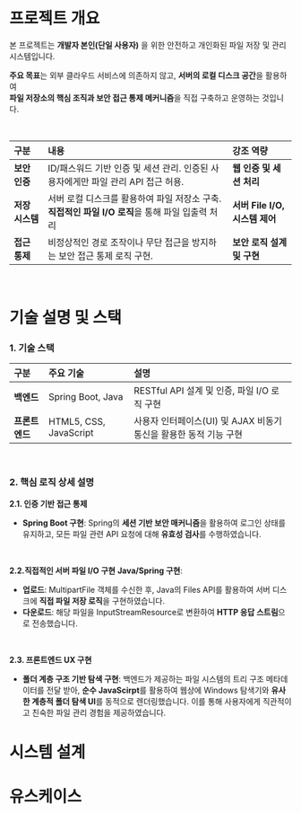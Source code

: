 # 프로젝트 개요
본 프로젝트는 **개발자 본인(단일 사용자)** 을 위한 안전하고 개인화된 파일 저장 및 관리 시스템입니다.
  
**주요 목표**는 외부 클라우드 서비스에 의존하지 않고, **서버의 로컬 디스크 공간**을 활용하여  
**파일 저장소의 핵심 조직과 보안 접근 통제 메커니즘**을 직접 구축하고 운영하는 것입니다.

<br>  

| 구분 | 내용 | 강조 역량 |
| :--- | :--- | :--- |
| **보안 인증** | ID/패스워드 기반 인증 및 세션 관리. 인증된 사용자에게만 파일 관리 API 접근 허용. | **웹 인증 및 세션 처리** |
| **저장 시스템** | 서버 로컬 디스크를 활용하여 파일 저장소 구축. **직접적인 파일 I/O 로직**을 통해 파일 입출력 처리 | **서버 File I/O, 시스템 제어** |
| **접근 통제** | 비정상적인 경로 조작이나 무단 접근을 방지하는 보안 접근 통제 로직 구현. | **보안 로직 설계 및 구현** |

<br>

# 기술 설명 및 스택
### 1. 기술 스택
| 구분 | 주요 기술 | 설명 |
| :--- | :--- | :--- |
| **백엔드** | Spring Boot, Java | RESTful API 설계 및 인증, 파일 I/O 로직 구현 |
| **프론트엔드** | HTML5, CSS, JavaScript | 사용자 인터페이스(UI) 및 AJAX 비동기 통신을 활용한 동적 기능 구현 |
<br>

### 2. 핵심 로직 상세 설명
**2.1. 인증 기반 접근 통제**  
- **Spring Boot 구현**: Spring의 **세션 기반 보안 매커니즘**을 활용하여 로그인 상태를 유지하고, 모든 파일
  관련 API 요청에 대해 **유효성 검사**를 수행하였습니다.

<br>

**2.2.직접적인 서버 파일 I/O 구현**
 **Java/Spring 구현**:
  - **업로드**: MultipartFile 객체를 수신한 후, Java의 Files API를 활용하여 서버 디스크에 **직접 파일 저장 로직**을 구현하였습니다.
  - **다운로드**: 해당 파일을 InputStreamResource로 변환하여 **HTTP 응답 스트림**으로 전송했습니다.
 
<br>

**2.3. 프론트엔드 UX 구현**
- **폴더 계층 구조 기반 탐색 구현**: 백엔드가 제공하는 파일 시스템의 트리 구조 메타데이터를 전달 받아, **순수 JavaScirpt**를 활용하여 웹상에 Windows 탐색기와 **유사한 계층적 폴더 탐색 UI**를 동적으로 렌더링했습니다.
  이를 통해 사용자에게 직관적이고 친숙한 파일 관리 경험을 제공하였습니다.

# 시스템 설계

# 유스케이스
